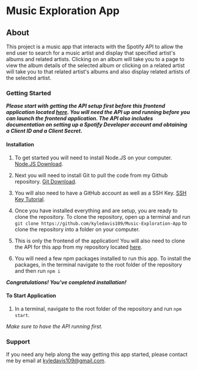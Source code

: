 # Music Exploration App

## About

This project is a music app that interacts with the Spotify API to allow the end user to search for a music artist and display that specified artist's albums and related artists. Clicking on an album will take you to a page to view the album details of the selected album or clicking on a related artist will take you to that related artist's albums and also display related artists of the selected artist.

### Getting Started

***Please start with getting the API setup first before this frontend application located [here](https://github.com/kyledavis109/Music-Exploration-App-API). You will need the API up and running before you can launch the frontend application. The API also includes documentation on setting up a Spotify Developer account and obtaining a Client ID and a Client Secret.***

#### Installation

1. To get started you will need to install Node.JS on your computer. [Node.JS Download](https://nodejs.org/en/download/).

2. Next you will need to install Git to pull the code from my Github repository. [Git Download](https://git-scm.com/downloads).

3. You will also need to have a GitHub account as well as a SSH Key. [SSH Key Tutorial](https://docs.github.com/en/authentication/connecting-to-github-with-ssh/generating-a-new-ssh-key-and-adding-it-to-the-ssh-agent).

4. Once you have installed everything and are setup, you are ready to clone the repository. To clone the repository, open up a terminal and run `git clone https://github.com/kyledavis109/Music-Exploration-App` to clone the repository into a folder on your computer.

5. This is only the frontend of the application! You will also need to clone the API for this app from my repository located [here](https://github.com/kyledavis109/Music-Exploration-App-API).

6. You will need a few npm packages installed to run this app. To install the packages, in the terminal navigate to the root folder of the repository and then run `npm i`

***Congratulations! You've completed installation!***

#### To Start Application

1. In a terminal, navigate to the root folder of the repository and run `npm start`.

*Make sure to have the API running first.*

### Support

If you need any help along the way getting this app started, please contact me by email at kyledavis109@gmail.com.